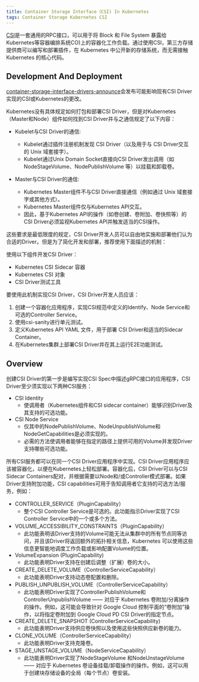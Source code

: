 ```yaml
---
title: Container Storage Interface（CSI) In Kubernetes
tags: Container Storage Kubernetes CSI 
--- 
```


[CSI](./2021-10-29-CSI.md)是一套通用的RPC接口，可以用于将 Block 和 File System 暴露给Kubernetes等容器编排系统CO)上的容器化工作负载。通过使用CSI，第三方存储提供商可以编写和部署插件，在 Kubernetes 中公开新的存储系统，而无需接触 Kubernetes 的核心代码。
<!--more-->


## Development And Deployment

[container-storage-interface-drivers-announce](https://groups.google.com/forum/#!forum/container-storage-interface-drivers-announce)会发布可能影响现有CSI Driver实现的CSI或Kubernetes的更改。

Kubernetes没有具体规定如何打包和部署CSI Driver，但是对Kubernetes（Master和Node）组件如何找到CSI Driver并与之通信规定了以下内容：

- Kubelet与CSI Driver的通信:
  - Kubelet通过插件注册机制发现 CSI Driver（以及用于与 CSI Driver交互的 Unix 域套接字）。
  - Kubelet通过Unix Domain Socket直接向CSI Driver发出调用（如 NodeStageVolume、NodePublishVolume 等）以挂载和卸载卷。

- Master与CSI Driver的通信:
  - Kubernetes Master组件不与CSI Driver直接通信（例如通过 Unix 域套接字或其他方式）。
  - Kubernetes Master组件仅与Kubernetes API交互。
  - 因此，基于Kubernetes API的操作（如卷创建、卷附加、卷快照等）的CSI Driver必须监视Kubernetes API并触发适当的CSI操作。

这些要求是最低限度的规定，CSI Driver开发人员可以自由地实施和部署他们认为合适的Driver。但是为了简化开发和部署，推荐使用下面描述的机制：

使用以下组件开发CSI Driver：
- Kubernetes CSI Sidecar 容器
- Kubernetes CSI 对象
- CSI Driver测试工具

要使用此机制实现CSI Driver，CSI Driver开发人员应该：
1. 创建一个容器化应用程序，实现CSI规范中定义的Identify、Node Service和可选的Controller Service。
2. 使用csi-sanity进行单元测试。
3. 定义Kubernetes API YAML 文件，用于部署 CSI Driver和适当的Sidecar Container。
4. 在Kubernetes集群上部署CSI Driver并在其上运行E2E功能测试。

## Overview
创建CSI Driver的第一步是编写实现CSI Spec中描述gRPC接口的应用程序，CSI Driver至少须实现以下两种CSI服务：
- CSI Identity
  - 使调用者（Kubernetes组件和CSI sidecar container）能够识别Driver及其支持的可选功能。
- CSI Node Service
  - 仅其中的NodePublishVolume、NodeUnpublishVolume和NodeGetCapabilities是必须实现的。
  - 必需的方法使调用者能够在指定的路径上提供可用的Volume并发现Driver支持哪些可选功能。

所有CSI服务都可以在同一个CSI Driver应用程序中实现。CSI Driver应用程序应该被容器化，以便在Kubernetes上轻松部署。容器化后，CSI Driver可以与CSI Sidecar Containers配对，并根据需要以Node和/或Controller模式部署。如果Driver支持附加功能，CSI capabilities可用于告知调用者它支持的可选方法/服务，例如：

- CONTROLLER_SERVICE（PluginCapability）
  - 整个CSI Controller Service是可选的。此功能指示Driver实现了CSI Controller Service中的一个或多个方法。
- VOLUME_ACCESSIBILITY_CONSTRAINTS（PluginCapability）
  - 此功能表明该Driver支持的Volume可能无法从集群中的所有节点同等访问，并且该Driver将返回额外的拓扑相关信息，Kubernetes 可以使用这些信息更智能地调度工作负载或影响配置Volume的位置。
- VolumeExpansion (PluginCapability)
  - 此功能表明Driver支持在创建后调整（扩展）卷的大小。
- CREATE_DELETE_VOLUME（ControllerServiceCapability）
  - 此功能表明Driver支持动态卷配置和删除。
- PUBLISH_UNPUBLISH_VOLUME（ControllerServiceCapability）
  - 此功能表明Driver实现了ControllerPublishVolume和ControllerUnpublishVolume —— 对应于 Kubernetes 卷附加/分离操作的操作。例如，这可能会导致针对 Google Cloud 控制平面的“卷附加”操作，以将指定卷附加到 Google Cloud PD CSI Driver的指定节点。
- CREATE_DELETE_SNAPSHOT (ControllerServiceCapability)
  - 此功能表明Driver支持供应卷快照以及使用这些快照供应新卷的能力。
- CLONE_VOLUME（ControllerServiceCapability）
  - 此功能表明Driver支持克隆卷。
- STAGE_UNSTAGE_VOLUME（NodeServiceCapability）
  - 此功能表明Driver实现了NodeStageVolume 和NodeUnstageVolume —— 对应于 Kubernetes 卷设备挂载/卸载操作的操作。例如，这可以用于创建块存储设备的全局（每个节点）卷安装。



